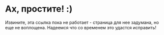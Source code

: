 # Ах, простите! :)

Извините, эта ссылка пока не работает - страница для нее задумана, но еще не воплощена. Надеемся что со временем это удастся исправить!
